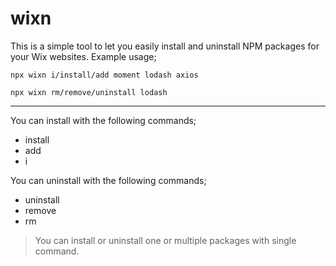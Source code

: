 # wixn

This is a simple tool to let you easily install and uninstall NPM packages for your Wix websites. Example usage;

```cli
npx wixn i/install/add moment lodash axios
```

```cli
npx wixn rm/remove/uninstall lodash
```

---

You can install with the following commands;

- install
- add
- i

You can uninstall with the following commands;

- uninstall
- remove
- rm

> You can install or uninstall one or multiple packages with single command.